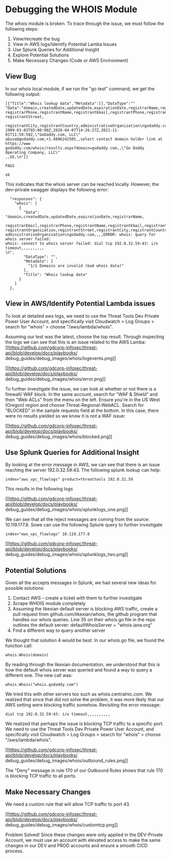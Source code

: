 # Debugging the WHOIS Module

The whois module is broken. To trace through the issue, we must follow the following steps:
1. View/recreate the bug
2. View in AWS logs/Identify Potential Lamba Issues
3. Use Splunk Queries for Additional Insight
4. Explore Potential Solutions
5. Make Necessary Changes (Code or AWS Environment)


## View Bug

In our whois local module, if we run the "go test" command, we get the following output:

```
[{"Title":"Whois lookup data","Metadata":[],"DataType":""
"Data":"domain,createdDate,updatedDate,expirationDate,registrarName,registrarEmail
registrarPhone,registrantName,registrantEmail,registrantPhone,registrantOrganization
registrantStreet,

registrantCity,registrantCountry,administrativeOrganization\ngodaddy.com
1999-03-02T05:00:00Z,2020-04-07T14:26:27Z,2021-11-01T11:59:59Z,\"GoDaddy.com, LLC\"
abuse@godaddy.com,+1.4806242505,,select contact domain holder link at https://www
godaddy.com/whois/results.aspx?domain=godaddy.com,,\"Go Daddy Operating Company, LLC\"
,,US,\n"}]

PASS

ok
```

This indicates that the whois server can be reached locally. However, the dev-private
swagger displays the following error:

```
  "responses": {
    "whois": [
      {
        "Data": "domain,createdDate,updatedDate,expirationDate,registrarName,
        registrarEmail,registrarPhone,registrantName,registrantEmail,registrantPhone,
registrantOrganization,registrantStreet,registrantCity,registrantCountry,
administrativeOrganization\ngodaddy.com,,,,ERROR: whois: query for whois server failed:
whois: connect to whois server failed: dial tcp 192.0.32.59:43: i/o timeout,,,,,,,,,,
\n",
        "DataType": "",
        "Metadata": [
          "1/1 Domains are invalid (bad whois data)"
        ],
        "Title": "Whois lookup data"
      }
    ]
  },
```

## View in AWS/Identify Potential Lambda issues

To look at detailed aws logs, we need to use the Threat Tools Dev Private Power User
Account, and specifically visit Cloudwatch > Log Groups > search for "whois"  > choose
"/aws/lambda/whois".

Assuming our test was the latest, choose the top result. Through inspecting the logs
we can see that this is an issue related to the AWS Lamba:
[[https://github.com/gdcorp-infosec/threat-api/blob/develop/docs/playbooks/
debug_guides/debug_images/whois/logevents.png]]

[[https://github.com/gdcorp-infosec/threat-api/blob/develop/docs/playbooks/
debug_guides/debug_images/whois/error.png]]

To further investigate the issue, we can look at whether or not there is a firewall/
WAF block. In the same account, search for "WAF & Shield" and then "Web ACLs" from the
menu on the left. Ensure you're in the US West (Oregon) region and choose
Threat-Regional-WebACL. Search for "BLOCKED" in the sample requests field at the
bottom. In this case, there were no results yielded so we know it is not a WAF issue:

[[https://github.com/gdcorp-infosec/threat-api/blob/develop/docs/playbooks/
debug_guides/debug_images/whois/blocked.png]]


## Use Splunk Queries for Additional Insight

By looking at the error message in AWS, we can see that there is an issue reaching the
server 192.0.32.59:43. The following splunk lookup can help:

```
index="aws_vpc_flowlogs" product=threattools 192.0.32.59
```

This results in the following logs


[[https://github.com/gdcorp-infosec/threat-api/blob/develop/docs/playbooks/
debug_guides/debug_images/whois/splunklogs_one.png]]

We can see that all the reject messages are coming from the source: 10.119.177.8. Sowe
can use the following Splunk query to further investigate

```
index="aws_vpc_flowlogs" 10.119.177.8
```
[[https://github.com/gdcorp-infosec/threat-api/blob/develop/docs/playbooks/
debug_guides/debug_images/whois/splunklogs_two.png]]

## Potential Solutions

Given all the accepts messages in Splunk, we had several new ideas for possible
solutions:

1. Contact AWS - create a ticket with them to further investigate
2. Scrape WHOIS module completely
3. Assuming the likexian default server is blocking AWS traffic, create a pull request from  github.com/likexian/whois, the github program that
handles our whois queries. Line 35 on their whois.go file in the repo outlines the
default server: defaultWhoisServer = "whois.iana.org"
4. Find a different way to query another server

We thought that solution 4 would be best. In our whois.go file, we found the function
call:

```
whois.Whois(domain)
```

By reading through the likexian
documentation, we understood that this is how the default whois server was queried and
found a way to query a different one. The new call was:

```
whois.Whois("whois.godaddy.com")
```
We tried this with other servers too such as whois.centralnic.com. We realized that
since that did not solve the problem, it was more likely that our AWS setting were
blocking traffic somehow. Revisiting the error message:

```
dial tcp 192.0.32.59:43: i/o timeout,,,,,,,,,,
```
We realized that perhaps the issue is blocking TCP traffic to a specific port. We need
to use the Threat Tools Dev Private Power User Account, and specifically visit
Cloudwatch > Log Groups > search for "whois"  > choose "/aws/lambda/whois".

[[https://github.com/gdcorp-infosec/threat-api/blob/develop/docs/playbooks/
debug_guides/debug_images/whois/outbound_rules.png]]

The "Deny" message in rule 170 of our Outbound Rules shows that rule 170 is blocking
TCP traffic to all ports.

## Make Necessary Changes

We need a custom rule that will allow TCP traffic to port 43.

[[https://github.com/gdcorp-infosec/threat-api/blob/develop/docs/playbooks/
debug_guides/debug_images/whois/customtcp.png]]

Problem Solved! Since these changes were only applied in the DEV-Private Account, we must use an account with elevated access to make the same changes in our DEV and PROD accounts and ensure a smooth CICD process.
